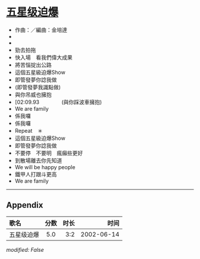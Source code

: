 # [五星级迫爆](https://music.163.com/song?id=67028)

* 作曲：／編曲：金培達
*
*
* 勁去拍拖
* 快入場　看我們偉大成果
* 將苦惱掟出公路
* 這個五星級迫爆Show
* 即管發夢你諗我做
* (即管發夢我識點做)
* 與你吊威也擁抱
* [02:09.93　　　　 (與你踩波車擁抱)
* We are family
* 係我囉
* 係我囉
* Repeat　＊
* 這個五星級迫爆Show
* 即管發夢你諗我做
* 不要停　不要明　瘋癲些更好
* 到散場離去你先知道
* We will be happy people
* 鐵甲人打跟斗更高
* We are family


---

## Appendix

|歌名|分数|时长|时间|
|:---|:---:|---:|---:|
|五星级迫爆|5.0|3:2|2002-06-14

*modified: False*